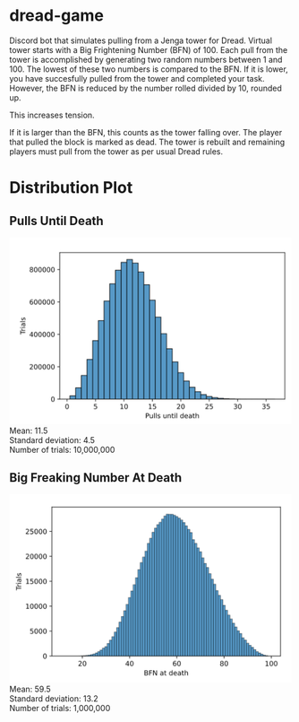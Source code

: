 # dread-game
Discord bot that simulates pulling from a Jenga tower for Dread.
Virtual tower starts with a Big Frightening Number (BFN) of 100.
Each pull from the tower is accomplished by generating two random numbers between 1 and 100. The lowest of these two numbers is compared to the BFN. If it is lower, you have succesfully pulled from the tower and completed your task. However, the BFN is reduced by the number rolled divided by 10, rounded up.

This increases tension.

If it is larger than the BFN, this counts as the tower falling over. The player that pulled the block is marked as dead. The tower is rebuilt and remaining players must pull from the tower as per usual Dread rules.

# Distribution Plot
## Pulls Until Death
![Histogram](https://github.com/ibrahimdirar/dread-game/blob/main/death-pulls-dist-plot.PNG?raw=true)
Mean: 11.5\
Standard deviation: 4.5\
Number of trials: 10,000,000

## Big Freaking Number At Death
![Histogram](https://github.com/ibrahimdirar/dread-game/blob/main/bfn-dist-plot.PNG?raw=true)
Mean: 59.5\
Standard deviation: 13.2\
Number of trials: 1,000,000
